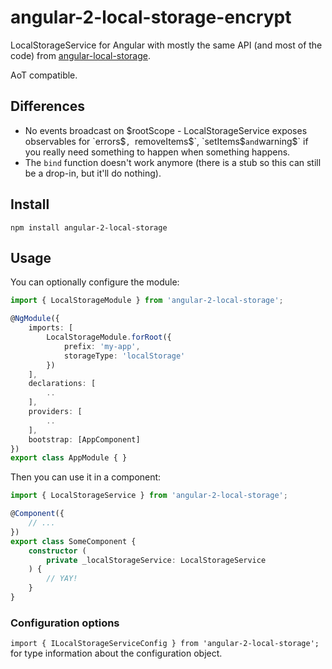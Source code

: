 # angular-2-local-storage-encrypt

LocalStorageService for Angular with mostly the same API (and most of the code) from [angular-local-storage](https://github.com/grevory/angular-local-storage).

AoT compatible.

## Differences

* No events broadcast on $rootScope - LocalStorageService exposes observables for `errors$`, `removeItems$`, `setItems$` and `warning$` if you really need something to happen when something happens.
* The `bind` function doesn't work anymore (there is a stub so this can still be a drop-in, but it'll do nothing).

## Install

`npm install angular-2-local-storage`

## Usage

You can optionally configure the module:

```typescript
import { LocalStorageModule } from 'angular-2-local-storage';

@NgModule({
    imports: [
        LocalStorageModule.forRoot({
            prefix: 'my-app',
            storageType: 'localStorage'
        })
    ],
    declarations: [
        ..
    ],
    providers: [
        ..
    ],
    bootstrap: [AppComponent]
})
export class AppModule { }
```

Then you can use it in a component:

```typescript
import { LocalStorageService } from 'angular-2-local-storage';

@Component({
    // ...
})
export class SomeComponent {
    constructor (
        private _localStorageService: LocalStorageService
    ) {
        // YAY!
    }
}

```

### Configuration options

`import { ILocalStorageServiceConfig } from 'angular-2-local-storage';` for type information about the configuration object.
